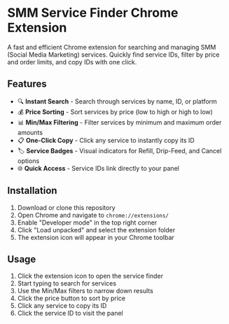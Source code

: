 # SMM Service Finder Chrome Extension

A fast and efficient Chrome extension for searching and managing SMM (Social Media Marketing) services. Quickly find service IDs, filter by price and order limits, and copy IDs with one click.

## Features

- 🔍 **Instant Search** - Search through services by name, ID, or platform
- 💰 **Price Sorting** - Sort services by price (low to high or high to low)
- 📊 **Min/Max Filtering** - Filter services by minimum and maximum order amounts
- 📋 **One-Click Copy** - Click any service to instantly copy its ID
- 🏷️ **Service Badges** - Visual indicators for Refill, Drip-Feed, and Cancel options
- 🌐 **Quick Access** - Service IDs link directly to your panel

## Installation

1. Download or clone this repository
2. Open Chrome and navigate to `chrome://extensions/`
3. Enable "Developer mode" in the top right corner
4. Click "Load unpacked" and select the extension folder
5. The extension icon will appear in your Chrome toolbar

## Usage

1. Click the extension icon to open the service finder
2. Start typing to search for services
3. Use the Min/Max filters to narrow down results
4. Click the price button to sort by price
5. Click any service to copy its ID
6. Click the service ID to visit the panel
